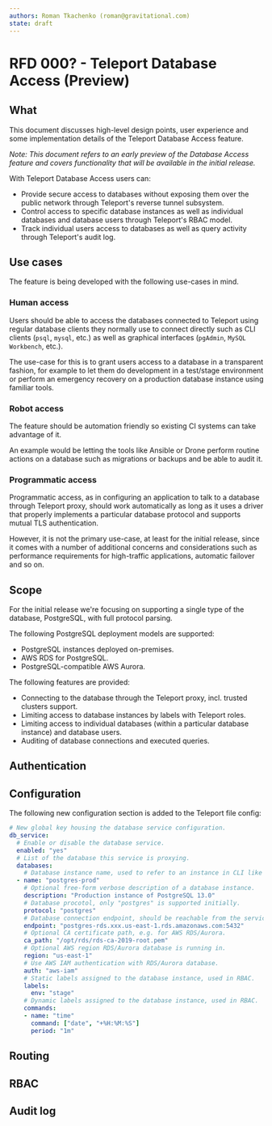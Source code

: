 ```yaml
---
authors: Roman Tkachenko (roman@gravitational.com)
state: draft
---
```


# RFD 000? - Teleport Database Access (Preview)

## What

This document discusses high-level design points, user experience and some
implementation details of the Teleport Database Access feature.

_Note: This document refers to an early preview of the Database Access feature 
and covers functionality that will be available in the initial release._

With Teleport Database Access users can:

- Provide secure access to databases without exposing them over the public
  network through Teleport's reverse tunnel subsystem.
- Control access to specific database instances as well as individual
  databases and database users through Teleport's RBAC model.
- Track individual users access to databases as well as query activity
  through Teleport's audit log.

## Use cases

The feature is being developed with the following use-cases in mind.

### Human access

Users should be able to access the databases connected to Teleport using
regular database clients they normally use to connect directly such as
CLI clients (`psql`, `mysql`, etc.) as well as graphical interfaces (`pgAdmin`,
`MySQL Workbench`, etc.).

The use-case for this is to grant users access to a database in a transparent
fashion, for example to let them do development in a test/stage environment
or perform an emergency recovery on a production database instance using
familiar tools.

### Robot access

The feature should be automation friendly so existing CI systems can take
advantage of it.

An example would be letting the tools like Ansible or Drone perform routine
actions on a database such as migrations or backups and be able to audit it.

### Programmatic access

Programmatic access, as in configuring an application to talk to a database
through Teleport proxy, should work automatically as long as it uses a driver
that properly implements a particular database protocol and supports mutual
TLS authentication.

However, it is not the primary use-case, at least for the initial release,
since it comes with a number of additional concerns and considerations such
as performance requirements for high-traffic applications, automatic failover
and so on.

## Scope

For the initial release we're focusing on supporting a single type of the
database, PostgreSQL, with full protocol parsing.

The following PostgreSQL deployment models are supported:

* PostgreSQL instances deployed on-premises.
* AWS RDS for PostgreSQL.
* PostgreSQL-compatible AWS Aurora.

The following features are provided:

* Connecting to the database through the Teleport proxy, incl. trusted
  clusters support.
* Limiting access to database instances by labels with Teleport roles.
* Limiting access to individual databases (within a particular database
  instance) and database users.
* Auditing of database connections and executed queries.

## Authentication



## Configuration

The following new configuration section is added to the Teleport file config:

```yaml
# New global key housing the database service configuration.
db_service:
  # Enable or disable the database service.
  enabled: "yes"
  # List of the database this service is proxying.
  databases:
    # Database instance name, used to refer to an instance in CLI like tsh.
  - name: "postgres-prod"
    # Optional free-form verbose description of a database instance.
    description: "Production instance of PostgreSQL 13.0"
    # Database procotol, only "postgres" is supported initially.
    protocol: "postgres"
    # Database connection endpoint, should be reachable from the service.
    endpoint: "postgres-rds.xxx.us-east-1.rds.amazonaws.com:5432"
    # Optional CA certificate path, e.g. for AWS RDS/Aurora.
    ca_path: "/opt/rds/rds-ca-2019-root.pem"
    # Optional AWS region RDS/Aurora database is running in.
    region: "us-east-1"
    # Use AWS IAM authentication with RDS/Aurora database.
    auth: "aws-iam"
    # Static labels assigned to the database instance, used in RBAC.
    labels:
      env: "stage"
    # Dynamic labels assigned to the database instance, used in RBAC.
    commands:
    - name: "time"
      command: ["date", "+%H:%M:%S"]
      period: "1m"
```

## Routing


## RBAC


## Audit log
